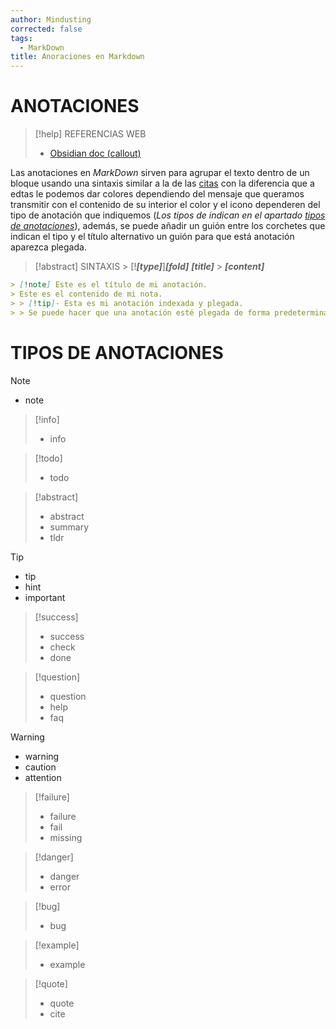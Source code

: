 ```yaml
---
author: Mindusting
corrected: false
tags:
  - MarkDown
title: Anoraciones en Markdown
---
```


# ANOTACIONES

> [!help] REFERENCIAS WEB
> - [Obsidian doc (callout)](<https://help.obsidian.md/Editing+and+formatting/Callouts>)

Las anotaciones en *MarkDown* sirven para agrupar el texto dentro de un bloque usando una sintaxis similar a la de las [citas](md_quotes.md) con la diferencia que a edtas le podemos dar colores dependiendo del mensaje que queramos transmitir con el contenido de su interior el color y el icono dependeren del tipo de anotación que indiquemos (*Los tipos de indican en el apartado [tipos de anotaciones](<## TIPOS DE ANOTACIONES>)*), además, se puede añadir un guión entre los corchetes que indican el tipo y el título alternativo un guión para que está anotación aparezca plegada.

> [!abstract] SINTAXIS
> \> \[!***\[type\]***\]***\[fold\]*** ***\[title\]***
> \> ***\[content\]***

```md
> [!note] Este es el título de mi anotación.
> Este es el contenido de mi nota.
> > [!tip]- Esta es mi anotación indexada y plegada.
> > Se puede hacer que una anotación esté plegada de forma predeterminada añadiendo un guion tras la declaración de la misma.
```

# TIPOS DE ANOTACIONES

> [!note]
> - note

> [!info]
> - info

> [!todo]
> - todo

> [!abstract]
> - abstract
> - summary
> - tldr

> [!tip]
> - tip
> - hint
> - important

> [!success]
> - success
> - check
> - done

> [!question]
> - question
> - help
> - faq

> [!warning]
> - warning
> - caution
> - attention

> [!failure]
> - failure
> - fail
> - missing

> [!danger]
> - danger
> - error

> [!bug]
> - bug

> [!example]
> - example

> [!quote]
> - quote
> - cite
